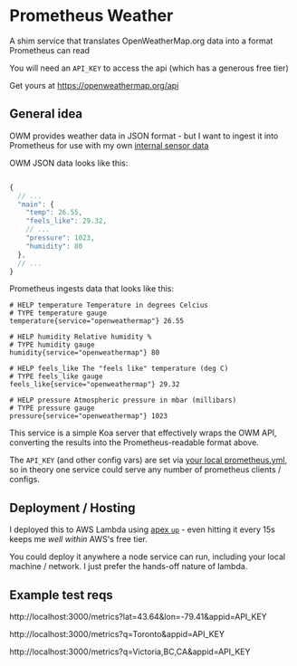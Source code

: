 # Prometheus Weather

A shim service that translates OpenWeatherMap.org data into a format Prometheus can read

You will need an `API_KEY` to access the api (which has a generous free tier)

Get yours at https://openweathermap.org/api

## General idea

OWM provides weather data in JSON format - but I want to ingest it into Prometheus for use with my own [internal sensor data](https://github.com/kieran/sauron#prometheus--grafana)

OWM JSON data looks like this:
```js

{
  // ...
  "main": {
    "temp": 26.55,
    "feels_like": 29.32,
    // ...
    "pressure": 1023,
    "humidity": 80
  },
  // ...
}
```

Prometheus ingests data that looks like this:
```plain
# HELP temperature Temperature in degrees Celcius
# TYPE temperature gauge
temperature{service="openweathermap"} 26.55

# HELP humidity Relative humidity %
# TYPE humidity gauge
humidity{service="openweathermap"} 80

# HELP feels_like The "feels like" temperature (deg C)
# TYPE feels_like gauge
feels_like{service="openweathermap"} 29.32

# HELP pressure Atmospheric pressure in mbar (millibars)
# TYPE pressure gauge
pressure{service="openweathermap"} 1023
```

This service is a simple Koa server that effectively wraps the OWM API, converting the results into the Prometheus-readable format above.

The `API_KEY` (and other config vars) are set via [your local prometheus.yml](https://github.com/kieran/prometheus-weather/blob/main/example-prometheus.yml), so in theory one service could serve any number of prometheus clients / configs.

## Deployment / Hosting

I deployed this to AWS Lambda using [apex `up`](https://github.com/apex/up) - even hitting it every 15s keeps me _well within_ AWS's free tier.

You could deploy it anywhere a node service can run, including your local machine / network. I just prefer the hands-off nature of lambda.


## Example test reqs

http://localhost:3000/metrics?lat=43.64&lon=-79.41&appid=API_KEY

http://localhost:3000/metrics?q=Toronto&appid=API_KEY

http://localhost:3000/metrics?q=Victoria,BC,CA&appid=API_KEY

